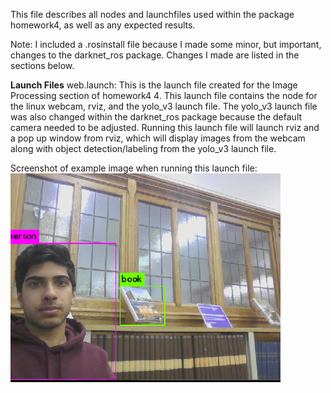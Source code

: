 This file describes all nodes and launchfiles used within the package homework4, as well as any expected results. 

Note: I included a .rosinstall file because I made some minor, but important, changes to the darknet_ros package. Changes I made are listed in the sections below. 

**Launch Files**
web.launch: This is the launch file created for the Image Processing section of homework4 4. This launch file contains the node for the linux webcam, rviz, and the yolo_v3 launch file. The yolo_v3 launch file was also changed within the darknet_ros package because the default camera needed to be adjusted. Running this launch file will launch rviz and a pop up window from rviz, which will display images from the webcam along with object detection/labeling from the yolo_v3 launch file.

 Screenshot of example image when running this launch file:
 ![YOLO Image](YOLO1)
